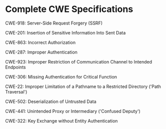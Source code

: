 

# Complete CWE Specifications

CWE-918: Server-Side Request Forgery (SSRF)

CWE-201: Insertion of Sensitive Information Into Sent Data

CWE-863: Incorrect Authorization

CWE-287: Improper Authentication

CWE-923: Improper Restriction of Communication Channel to Intended Endpoints

CWE-306: Missing Authentication for Critical Function

CWE-22: Improper Limitation of a Pathname to a Restricted Directory ('Path Traversal')

CWE-502: Deserialization of Untrusted Data

CWE-441: Unintended Proxy or Intermediary ('Confused Deputy')

CWE-322: Key Exchange without Entity Authentication
